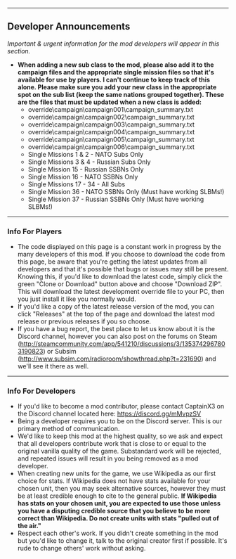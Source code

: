 -----
## Developer Announcements
_Important & urgent information for the mod developers will appear in this section._
* **When adding a new sub class to the mod, please also add it to the campaign files and the appropriate single mission files so that it's available for use by players. I can't continue to keep track of this alone. Please make sure you add your new class in the appropriate spot on the sub list (keep the same nations grouped together). These are the files that must be updated when a new class is added:**
  * override\campaign\campaign001\campaign_summary.txt
  * override\campaign\campaign002\campaign_summary.txt
  * override\campaign\campaign003\campaign_summary.txt
  * override\campaign\campaign004\campaign_summary.txt
  * override\campaign\campaign005\campaign_summary.txt
  * override\campaign\campaign006\campaign_summary.txt
  * Single Missions 1 & 2 - NATO Subs Only
  * Single Missions 3 & 4 - Russian Subs Only
  * Single Mission 15 - Russian SSBNs Only
  * Single Mission 16 - NATO SSBNs Only
  * Single Missions 17 - 34 - All Subs
  * Single Mission 36 - NATO SSBNs Only (Must have working SLBMs!)
  * Single Mission 37 - Russian SSBNs Only (Must have working SLBMs!)

-----

### Info For Players
* The code displayed on this page is a constant work in progress by the many developers of this mod. If you choose to download the code from this page, be aware that you're getting the latest updates from all developers and that it's possible that bugs or issues may still be present. Knowing this, if you'd like to download the latest code, simply click the green "Clone or Download" button above and choose "Download ZIP". This will download the latest development override file to your PC, then you just install it like you normally would.
* If you'd like a copy of the latest release version of the mod, you can click "Releases" at the top of the page and download the latest mod release or previous releases if you so choose.
* If you have a bug report, the best place to let us know about it is the Discord channel, however you can also post on the forums on Steam (http://steamcommunity.com/app/541210/discussions/3/1353742967803190823) or Subsim (http://www.subsim.com/radioroom/showthread.php?t=231690) and we'll see it there as well.

-----

### Info For Developers
* If you'd like to become a mod contributor, please contact CaptainX3 on the Discord channel located here: https://discord.gg/mMvpzSV
* Being a developer requires you to be on the Discord server. This is our primary method of communication.
* We'd like to keep this mod at the highest quality, so we ask and expect that all developers contribute work that is close to or equal to the original vanilla quality of the game. Substandard work will be rejected, and repeated issues will result in you being removed as a mod developer.
* When creating new units for the game, we use Wikipedia as our first choice for stats. If Wikipedia does not have stats available for your chosen unit, then you may seek alternative sources, however they must be at least credible enough to cite to the general public. **If Wikipedia has stats on your chosen unit, you are expected to use those unless you have a disputing credible source that you believe to be more correct than Wikipedia. Do not create units with stats "pulled out of the air."**
* Respect each other's work. If you didn't create something in the mod but you'd like to change it, talk to the original creator first if possible. It's rude to change others' work without asking.
